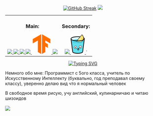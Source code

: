 <div align="center">
  
  [![GitHub Streak](http://github-readme-streak-stats.herokuapp.com?user=ZenSam7&theme=nord)](vision-friendly-dark)
  ![](http://github-profile-summary-cards.vercel.app/api/cards/most-commit-language?username=ZenSam7&theme=blueberry)
   <!-- ![LeetCode Stats](https://leetcard.jacoblin.cool/ZenSam7?theme=nord&font=Rubik) -->
  
  <!-- [![GitHub stats](https://github-readme-stats.vercel.app/api?username=ZenSam7&theme=dark&show_icons=true)](https://github.com/anuraghazra/github-readme-stats)  -->
  <!-- ![Repos](http://github-profile-summary-cards.vercel.app/api/cards/repos-per-language?username=ZenSam7&theme=blueberry) -->
</div>

<table align="center">
  <tr>
    <td>
      <div align="center">
        <h3>Main:</h3>
        <a href="https://ru.wikipedia.org/wiki/Python" target="_blank">
          <img src="https://cdn-icons-png.flaticon.com/64/5968/5968350.png" height="64">
        </a>
        <a href="https://ru.wikipedia.org/wiki/PostgreSQL" target="_blank">
          <img src="https://cdn-icons-png.flaticon.com/64/5968/5968342.png" height="64"> 
        </a>
        <a href="https://ru.wikipedia.org/wiki/Go" target="_blank">
          <img src="https://cdn.akamai.steamstatic.com/steamcommunity/public/images/avatars/0e/0e40f819f7760db7100b872db2e937b200deac6c_medium.jpg" height="64">
        </a>
        <a href="https://ru.wikipedia.org/wiki/Docker" target="_blank">
          <img src="https://oopy.lazyrockets.com/api/v2/notion/image?src=https:%2F%2Fnoticon-static.tammolo.com%2Fdgggcrkxq%2Fimage%2Fupload%2Fv1568175385%2Fnoticon%2Fiodu1jssf0kwe4oie2dt.png&blockId=c9ffa4b5-c25a-40eb-9ce3-93af59fb1201" height="64"> 
        </a>
        <a href="https://ru.wikipedia.org/wiki/TensorFlow" target="_blank">
          <img src="https://raw.githubusercontent.com/devicons/devicon/6910f0503efdd315c8f9b858234310c06e04d9c0/icons/tensorflow/tensorflow-original.svg" height="64"> 
        </a>
        <a href="https://ru.wikipedia.org/wiki/Git" target="_blank">
          <img src="https://upload.wikimedia.org/wikipedia/commons/thumb/3/3f/Git_icon.svg/2048px-Git_icon.svg.png" height="64"> 
        </a>
      </div>
    </td>
    <td>
      <div align="center">
        <h3>Secondary:</h3>
        <a href="https://ru.wikipedia.org/wiki/GRPC" target="_blank">
          <img src="https://grpc.io/img/logos/grpc-icon-color.png" height="64">
        </a>
        <a href="https://github.com/gin-gonic/gin" target="_blank">
          <img src="https://raw.githubusercontent.com/gin-gonic/logo/master/color.png" height="64">
        </a>`
      </div>
    </td>
  </tr>
</table>

<div align="center">

  <!-- font=Gabriola -->
  [![Typing SVG](https://readme-typing-svg.herokuapp.com?font=Cambria+Math&size=30&duration=4000&pause=1000&color=30A4ECEE&center=true&vCenter=true&random=true&width=435&lines=Python+%26+Go+one+love+❤️;❤️+МурМурМур+❤️;:333333)](https://git.io/typing-svg)
</div> 

Немного обо мне:
Программист с 5ого класса, учитель по Искусственному Интеллекту (буквально, год преподавал своему классу), уверенно делаю вид что я нормальный человек

В свободное время рисую, учу английский, кулинарничаю и читаю шизоидов

<span style="display: inline-block;"><a href="https://t.me/ZenSam7" target="blank"><img align="center" src="https://cdn-icons-png.flaticon.com/512/2504/2504941.png" height="40" /></a></span>
